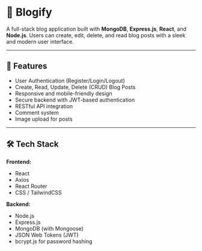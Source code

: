 # 📝 Blogify

A full-stack blog application built with **MongoDB**, **Express.js**, **React**, and **Node.js**. Users can create, edit, delete, and read blog posts with a sleek and modern user interface.

---

## 🚀 Features

- User Authentication (Register/Login/Logout)
- Create, Read, Update, Delete (CRUD) Blog Posts
- Responsive and mobile-friendly design
- Secure backend with JWT-based authentication
- RESTful API integration
- Comment system
- Image upload for posts

---

## 🛠️ Tech Stack

**Frontend:**

- React
- Axios
- React Router
- CSS / TailwindCSS

**Backend:**

- Node.js
- Express.js
- MongoDB (with Mongoose)
- JSON Web Tokens (JWT)
- bcrypt.js for password hashing
